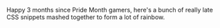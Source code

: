 Happy 3 months since Pride Month gamers, here's a bunch of really late CSS snippets mashed together to form a lot of rainbow.
